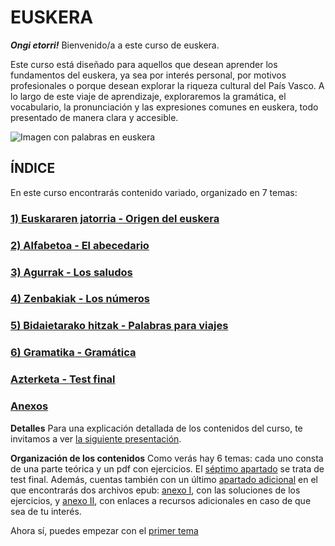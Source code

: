 # EUSKERA

***Ongi etorri!*** Bienvenido/a a este curso de euskera.

Este curso está diseñado para aquellos que desean aprender los fundamentos del euskera, ya sea por interés personal, por motivos profesionales o porque desean explorar la riqueza cultural del País Vasco. A lo largo de este viaje de aprendizaje, exploraremos la gramática, el vocabulario, la pronunciación y las expresiones comunes en euskera, todo presentado de manera clara y accesible.

![Imagen con palabras en euskera](https://turismo.euskadi.eus/contenidos/blog_post/0000000341_post_turismo/es_341/images/GLP_341_palabrasmosaico.jpg)

## ÍNDICE

En este curso encontrarás contenido variado, organizado en 7 temas:

### [1) **Euskararen jatorria** - Origen del euskera](/1_origen/README.md)
### [2) **Alfabetoa** - El abecedario](/2_abecedario/README.md)
### [3) **Agurrak** - Los saludos](/3_saludos/README.md)
### [4) **Zenbakiak** - Los números](/4_numeros/README.md)
### [5) **Bidaietarako hitzak** - Palabras para viajes](/5_viajes/README.md)
### [6) **Gramatika** - Gramática](/6_gramatica/README.md)
### [**Azterketa** - Test final](/7_testFinal/README.md)
### [Anexos](/ANEXOS/README.md)


**Detalles**
Para una explicación detallada de los contenidos del curso, te invitamos a ver [la siguiente presentación](/ANEXOS/ppt.html).

**Organización de los contenidos**
Como verás hay 6 temas: cada uno consta de una parte teórica y un pdf con ejercicios. El [séptimo apartado](/7_testFinal) se trata de test final. Además, cuentas también con un último [apartado adicional](/ANEXOS) en el que encontrarás dos archivos epub: [anexo I](/ANEXOS/anexoI.epub), con las soluciones de los ejercicios, y [anexo II](/ANEXOS/anexoII.epub), con enlaces a recursos adicionales en caso de que sea de tu interés.

Ahora sí, puedes empezar con el [primer tema](/1_origen/README.md)
